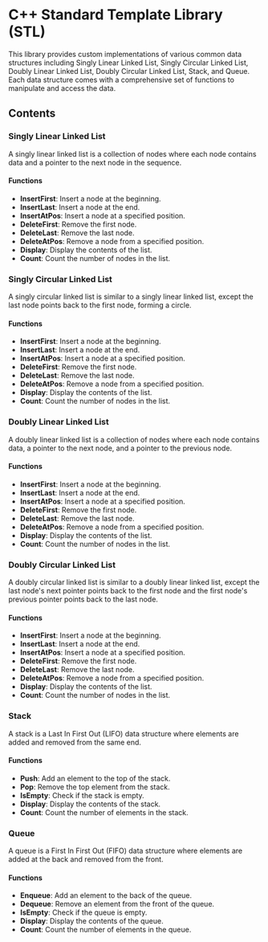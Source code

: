 # C++ Standard Template Library (STL)

This library provides custom implementations of various common data structures including Singly Linear Linked List, Singly Circular Linked List, Doubly Linear Linked List, Doubly Circular Linked List, Stack, and Queue. Each data structure comes with a comprehensive set of functions to manipulate and access the data.

## Contents

### Singly Linear Linked List

A singly linear linked list is a collection of nodes where each node contains data and a pointer to the next node in the sequence.

#### Functions

- **InsertFirst**: Insert a node at the beginning.
- **InsertLast**: Insert a node at the end.
- **InsertAtPos**: Insert a node at a specified position.
- **DeleteFirst**: Remove the first node.
- **DeleteLast**: Remove the last node.
- **DeleteAtPos**: Remove a node from a specified position.
- **Display**: Display the contents of the list.
- **Count**: Count the number of nodes in the list.

### Singly Circular Linked List

A singly circular linked list is similar to a singly linear linked list, except the last node points back to the first node, forming a circle.

#### Functions

- **InsertFirst**: Insert a node at the beginning.
- **InsertLast**: Insert a node at the end.
- **InsertAtPos**: Insert a node at a specified position.
- **DeleteFirst**: Remove the first node.
- **DeleteLast**: Remove the last node.
- **DeleteAtPos**: Remove a node from a specified position.
- **Display**: Display the contents of the list.
- **Count**: Count the number of nodes in the list.

### Doubly Linear Linked List

A doubly linear linked list is a collection of nodes where each node contains data, a pointer to the next node, and a pointer to the previous node.

#### Functions

- **InsertFirst**: Insert a node at the beginning.
- **InsertLast**: Insert a node at the end.
- **InsertAtPos**: Insert a node at a specified position.
- **DeleteFirst**: Remove the first node.
- **DeleteLast**: Remove the last node.
- **DeleteAtPos**: Remove a node from a specified position.
- **Display**: Display the contents of the list.
- **Count**: Count the number of nodes in the list.

### Doubly Circular Linked List

A doubly circular linked list is similar to a doubly linear linked list, except the last node's next pointer points back to the first node and the first node's previous pointer points back to the last node.

#### Functions

- **InsertFirst**: Insert a node at the beginning.
- **InsertLast**: Insert a node at the end.
- **InsertAtPos**: Insert a node at a specified position.
- **DeleteFirst**: Remove the first node.
- **DeleteLast**: Remove the last node.
- **DeleteAtPos**: Remove a node from a specified position.
- **Display**: Display the contents of the list.
- **Count**: Count the number of nodes in the list.

### Stack

A stack is a Last In First Out (LIFO) data structure where elements are added and removed from the same end.

#### Functions

- **Push**: Add an element to the top of the stack.
- **Pop**: Remove the top element from the stack.
- **IsEmpty**: Check if the stack is empty.
- **Display**: Display the contents of the stack.
- **Count**: Count the number of elements in the stack.

### Queue

A queue is a First In First Out (FIFO) data structure where elements are added at the back and removed from the front.

#### Functions

- **Enqueue**: Add an element to the back of the queue.
- **Dequeue**: Remove an element from the front of the queue.
- **IsEmpty**: Check if the queue is empty.
- **Display**: Display the contents of the queue.
- **Count**: Count the number of elements in the queue.
